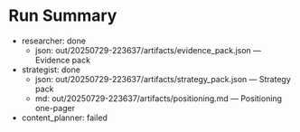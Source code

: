 # Run Summary

- researcher: done
  - json: out/20250729-223637/artifacts/evidence_pack.json — Evidence pack
- strategist: done
  - json: out/20250729-223637/artifacts/strategy_pack.json — Strategy pack
  - md: out/20250729-223637/artifacts/positioning.md — Positioning one-pager
- content_planner: failed

